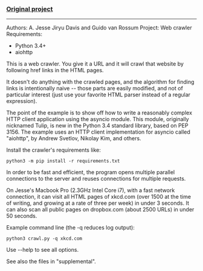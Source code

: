 ### [Original project](https://github.com/aosabook/500lines/tree/master/crawler)
---
Authors: A. Jesse Jiryu Davis and Guido van Rossum
Project: Web crawler
Requirements:
  * Python 3.4+
  * aiohttp

This is a web crawler. You give it a URL and it will crawl that
website by following href links in the HTML pages.

It doesn't do anything with the crawled pages, and the algorithm for
finding links is intentionally naive -- those parts are easily
modified, and not of particular interest (just use your favorite HTML
parser instead of a regular expression).

The point of the example is to show off how to write a reasonably complex HTTP
client application using the asyncio module. This module, originally nicknamed
Tulip, is new in the Python 3.4 standard library, based on PEP 3156. The
example uses an HTTP client implementation for asyncio called "aiohttp", by
Andrew Svetlov, Nikolay Kim, and others.

Install the crawler's requirements like:

```python3 -m pip install -r requirements.txt```

In order to be fast and efficient, the program opens multiple parallel
connections to the server and reuses connections for multiple
requests.

On Jesse's Macbook Pro (2.3GHz Intel Core i7), with a fast network
connection, it can visit all HTML pages of xkcd.com (over 1500 at the
time of writing, and growing at a rate of three per week) in under 3
seconds.  It can also scan all public pages on dropbox.com (about 2500
URLs) in under 50 seconds.

Example command line (the -q reduces log output):

```python3 crawl.py -q xkcd.com```

Use --help to see all options.

See also the files in "supplemental".
